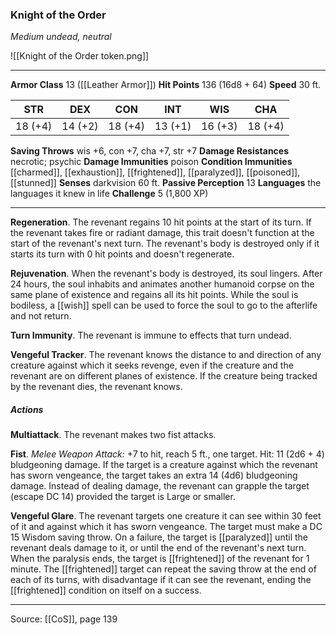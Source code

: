 ### Knight of the Order
_Medium undead, neutral_

![[Knight of the Order token.png]]


---

**Armor Class** 13 ([[Leather Armor]])
**Hit Points** 136 (16d8 + 64)
**Speed** 30 ft.

| STR     | DEX     | CON     | INT     | WIS     | CHA     |
|---------|---------|---------|---------|---------|---------|
| 18 (+4) | 14 (+2) | 18 (+4) | 13 (+1) | 16 (+3) | 18 (+4) |

**Saving Throws** wis +6, con +7, cha +7, str +7
**Damage Resistances** necrotic; psychic
**Damage Immunities** poison
**Condition Immunities** [[charmed]], [[exhaustion]], [[frightened]], [[paralyzed]], [[poisoned]], [[stunned]]
**Senses** darkvision 60 ft.
**Passive Perception** 13
**Languages** the languages it knew in life
**Challenge** 5 (1,800 XP)

---

**Regeneration**. The revenant regains 10 hit points at the start of its turn. If the revenant takes fire or radiant damage, this trait doesn't function at the start of the revenant's next turn. The revenant's body is destroyed only if it starts its turn with 0 hit points and doesn't regenerate.

**Rejuvenation**. When the revenant's body is destroyed, its soul lingers. After 24 hours, the soul inhabits and animates another humanoid corpse on the same plane of existence and regains all its hit points. While the soul is bodiless, a [[wish]] spell can be used to force the soul to go to the afterlife and not return.

**Turn Immunity**. The revenant is immune to effects that turn undead.

**Vengeful Tracker**. The revenant knows the distance to and direction of any creature against which it seeks revenge, even if the creature and the revenant are on different planes of existence. If the creature being tracked by the revenant dies, the revenant knows.

##### Actions
**Multiattack**. The revenant makes two fist attacks.

**Fist**. _Melee Weapon Attack:_ +7 to hit, reach 5 ft., one target. Hit: 11 (2d6 + 4) bludgeoning damage. If the target is a creature against which the revenant has sworn vengeance, the target takes an extra 14 (4d6) bludgeoning damage. Instead of dealing damage, the revenant can grapple the target (escape DC 14) provided the target is Large or smaller.

**Vengeful Glare**. The revenant targets one creature it can see within 30 feet of it and against which it has sworn vengeance. The target must make a DC 15 Wisdom saving throw. On a failure, the target is [[paralyzed]] until the revenant deals damage to it, or until the end of the revenant's next turn. When the paralysis ends, the target is [[frightened]] of the revenant for 1 minute. The [[frightened]] target can repeat the saving throw at the end of each of its turns, with disadvantage if it can see the revenant, ending the [[frightened]] condition on itself on a success.


---

Source: [[CoS]], page 139